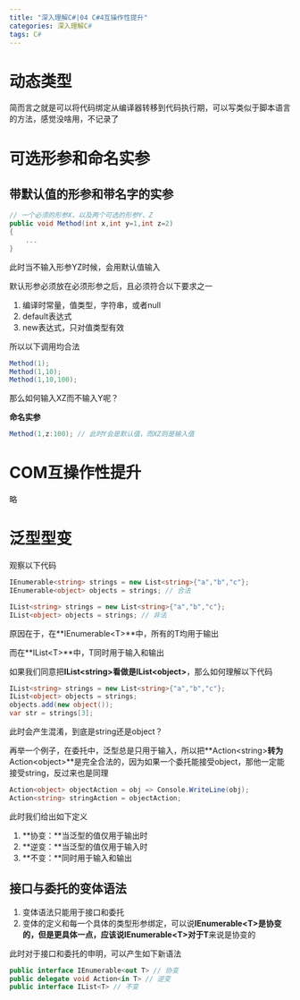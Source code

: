 ```yaml
---
title: "深入理解C#|04 C#4互操作性提升"
categories: 深入理解C#
tags: C#
---
```


# 动态类型

简而言之就是可以将代码绑定从编译器转移到代码执行期，可以写类似于脚本语言的方法，感觉没啥用，不记录了

# 可选形参和命名实参

## 带默认值的形参和带名字的实参

```c#
// 一个必须的形参X，以及两个可选的形参Y、Z
public void Method(int x,int y=1,int z=2)
{
    ...
}
```

此时当不输入形参YZ时候，会用默认值输入

默认形参必须放在必须形参之后，且必须符合以下要求之一

1. 编译时常量，值类型，字符串，或者null
2. default表达式
3. new表达式，只对值类型有效

所以以下调用均合法

```c#
Method(1);
Method(1,10);
Method(1,10,100);
```

那么如何输入XZ而不输入Y呢？

**命名实参**

```c#
Method(1,z:100); // 此时Y会是默认值，而XZ则是输入值
```

# COM互操作性提升

略

# 泛型型变

观察以下代码

```c#
IEnumerable<string> strings = new List<string>{"a","b","c"};
IEnumerable<object> objects = strings; // 合法

IList<string> strings = new List<string>{"a","b","c"};
IList<object> objects = strings; // 非法
```

原因在于，在**IEnumerable\<T>**中，所有的T均用于输出

而在**IList\<T>**中，T同时用于输入和输出

如果我们同意把**IList\<string>**看做是**IList\<object>**，那么如何理解以下代码

```c#
IList<string> strings = new List<string>{"a","b","c"};
IList<object> objects = strings;
objects.add(new object());
var str = strings[3];
```

此时会产生混淆，到底是string还是object？

再举一个例子，在委托中，泛型总是只用于输入，所以把**Action\<string>**转为**Action\<object>**是完全合法的，因为如果一个委托能接受object，那他一定能接受string，反过来也是同理

```C#
Action<object> objectAction = obj => Console.WriteLine(obj);
Action<string> stringAction = objectAction;
```

此时我们给出如下定义

1. **协变：**当泛型的值仅用于输出时
2. **逆变：**当泛型的值仅用于输入时
3. **不变：**同时用于输入和输出

## 接口与委托的变体语法

1. 变体语法只能用于接口和委托
2. 变体的定义和每一个具体的类型形参绑定，可以说**IEnumerable\<T>**是协变的，但是更具体一点，应该说**IEnumerable\<T>**对于**T**来说是协变的

此时对于接口和委托的申明，可以产生如下新语法

```c#
public interface IEnumerable<out T> // 协变
public delegate void Action<in T> // 逆变
public interface IList<T> // 不变
```















































